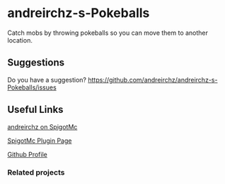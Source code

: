 # andreirchz-s-Pokeballs
Catch mobs by throwing pokeballs so you can move them to another location.

## Suggestions 
Do you have a suggestion? https://github.com/andreirchz/andreirchz-s-Pokeballs/issues
## Useful Links
[andreirchz on SpigotMc](https://www.spigotmc.org/members/andreirchz.889692/)

[SpigotMc Plugin Page](https://www.spigotmc.org/)

[Github Profile](https://www.spigotmc.org/)

### Related projects

